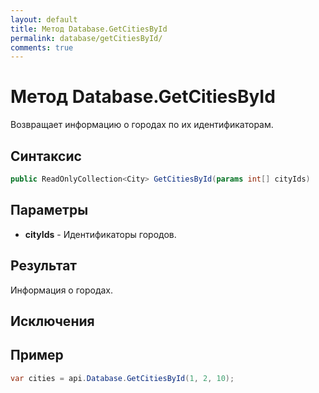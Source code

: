 ```yaml
---
layout: default
title: Метод Database.GetCitiesById
permalink: database/getCitiesById/
comments: true
---
```

# Метод Database.GetCitiesById
Возвращает информацию о городах по их идентификаторам.

## Синтаксис
```csharp
public ReadOnlyCollection<City> GetCitiesById(params int[] cityIds)
```

## Параметры
+ **cityIds** - Идентификаторы городов.

## Результат
Информация о городах.

## Исключения

## Пример
```csharp
var cities = api.Database.GetCitiesById(1, 2, 10);
```
